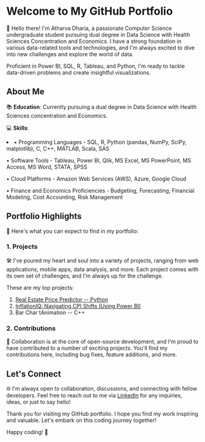 # Welcome to My GitHub Portfolio

👋 Hello there! I'm Atharva Dharia, a passionate Computer Science undergraduate student pursuing dual degree in Data Science with Health Sciences Concentration and Economics. I have a strong foundation in various data-related tools and technologies, and I'm always excited to dive into new challenges and explore the world of data.

Proficient in Power BI, SQL, R, Tableau, and Python, I'm ready to tackle data-driven problems and create insightful visualizations.

## About Me

  📚 **Education**: Currently pursuing a dual degree in Data Science with Health Sciences concentration and Economics.
  

  💻 **Skills**: 
  
 <li> 
•	Programming Languages - SQL, R, Python (pandas, NumPy, SciPy, matplotlib), C, C++, MATLAB, Scala, SAS
   
•	Software Tools - Tableau, Power BI, Qlik, MS Excel, MS PowerPoint, MS Access, MS Word, STATA, SPSS

•	Cloud Platforms - Amazon Web Services (AWS), Azure, Google Cloud

•	Finance and Economics Proficiencies - Budgeting, Forecasting, Financial Modeling, Cost Accounting, Risk Management
</li>
  
  

## Portfolio Highlights
🌟 Here's what you can expect to find in my portfolio:
### 1. Projects

🛠️ I've poured my heart and soul into a variety of projects, ranging from web applications, mobile apps, data analysis, and more. Each project comes with its own set of challenges, and I'm always up for the challenge. 

These are my top projects:

1) [Real Estate Price Predictor -- Python](https://github.com/AtharvaDharia0732/Real-Estate-Price-Predictor-Python#readme)
2) [InflationIQ: Navigating CPI Shifts (Using Power BI)](https://github.com/AtharvaDharia0732/InflationIQ-Project-PowerBI#readme)
3) Bar Char tAnimation -- C++


### 2. Contributions

🤝 Collaboration is at the core of open-source development, and I'm proud to have contributed to a number of exciting projects. You'll find my contributions here, including bug fixes, feature additions, and more.

## Let's Connect

  🌐 I'm always open to collaboration, discussions, and connecting with fellow developers. Feel free to reach out to me via [LinkedIn](https://www.linkedin.com/in/atharva-dharia07/) for any inquiries, ideas, or just to say hello!

Thank you for visiting my GitHub portfolio. I hope you find my work inspiring and valuable. Let's embark on this coding journey together!

Happy coding! 🚀

